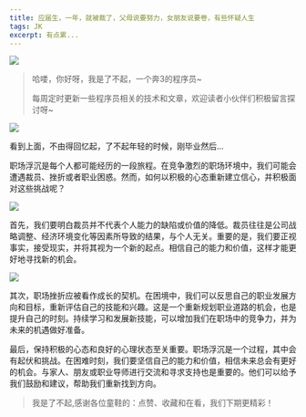 ```yaml
---
title: 应届生，一年，就被裁了，父母说要努力，女朋友说要卷，有些怀疑人生
tags: JK
excerpt: 有点累...
---
```


![](https://files.mdnice.com/user/27386/e6806f98-c93f-42ce-bc8b-81f1774ead89.png)


> 哈喽，你好呀，我是了不起，一个奔3的程序员~ 
>
> 每周定时更新一些程序员相关的技术和文章，欢迎读者小伙伴们积极留言探讨呀~

![](https://files.mdnice.com/user/27386/e6806f98-c93f-42ce-bc8b-81f1774ead89.png)

看到上面，不由得回忆起，了不起年轻的时候，刚毕业然后...

职场浮沉是每个人都可能经历的一段旅程。在竞争激烈的职场环境中，我们可能会遭遇裁员、挫折或者职业困惑。然而，如何以积极的心态重新建立信心，并积极面对这些挑战呢？

![](https://files.mdnice.com/user/27386/b0b8aad2-3009-4c21-9f05-4199323c90d1.png)

首先，我们要明白裁员并不代表个人能力的缺陷或价值的降低。裁员往往是公司战略调整、经济环境变化等因素所导致的结果，与个人无关。重要的是，我们要正视事实，接受现实，并将其视为一个新的起点。相信自己的能力和价值，这样才能更好地寻找新的机会。

![](https://files.mdnice.com/user/27386/8a8b7cd2-a689-4303-9cbd-f9ecb689af7b.png)

其次，职场挫折应被看作成长的契机。在困境中，我们可以反思自己的职业发展方向和目标，重新评估自己的技能和兴趣。这是一个重新规划职业道路的机会，也是提升自己的时刻。持续学习和发展新技能，可以增加我们在职场中的竞争力，并为未来的机遇做好准备。

最后，保持积极的心态和良好的心理状态至关重要。职场浮沉是一个过程，其中会有起伏和挑战。在困难时刻，我们要坚信自己的能力和价值，相信未来总会有更好的机会。与家人、朋友或职业导师进行交流和寻求支持也是重要的。他们可以给予我们鼓励和建议，帮助我们重新找到方向。

>我是了不起,感谢各位童鞋的：点赞、收藏和在看，我们下期更精彩！